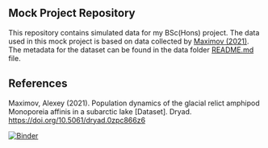 ## Mock Project Repository
This repository contains simulated data for my BSc(Hons) project. The data used in this mock project is based on data collected by [Maximov (2021)](https://doi.org/10.5061/dryad.0zpc866z6). The metadata for the dataset can be found in the data folder [README.md](https://github.com/muhammaduzairdavids/mock-project-repository/blob/main/data/README.md) file.

## References
Maximov, Alexey (2021). Population dynamics of the glacial relict amphipod Monoporeia affinis in a subarctic lake [Dataset]. Dryad. https://doi.org/10.5061/dryad.0zpc866z6

[![Binder](https://mybinder.org/badge_logo.svg)](https://mybinder.org/v2/gh/muhammaduzairdavids/mock-project-repository/HEAD)
